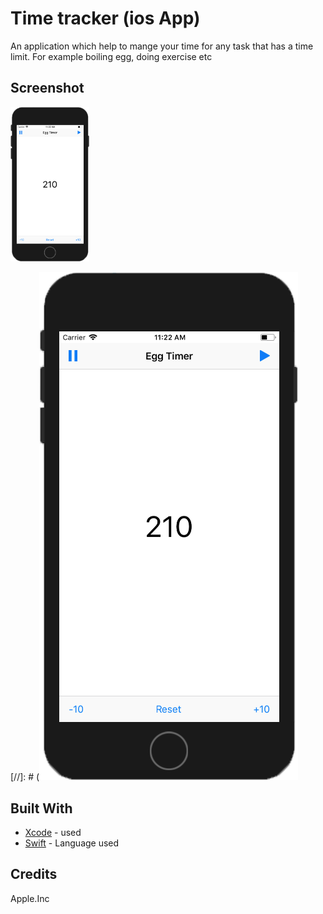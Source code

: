 # Time tracker (ios App)
An application which help to mange your time for any task that has a time limit. For example boiling egg, doing exercise etc 

## Screenshot
<img src="https://raw.githubusercontent.com/SyedKhawarAli/Time-tracker-ios-App/master/Screen%20Shot%202018-05-04%20at%2011.22.10%20AM%20copy.png" width="25%" height="25%" title="Start timer page">

[//]: # (![Main page](https://raw.githubusercontent.com/SyedKhawarAli/Time-tracker-ios-App/master/Screen%20Shot%202018-05-04%20at%2011.22.10%20AM%20copy.png "Timer start Page" )

## Built With

* [Xcode](https://developer.apple.com/xcode/) - used 
* [Swift](https://swift.org/) - Language used

## Credits
Apple.Inc 
